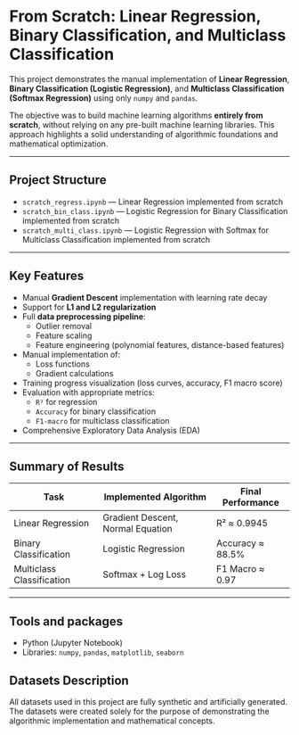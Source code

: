 # From Scratch: Linear Regression, Binary Classification, and Multiclass Classification

This project demonstrates the manual implementation of **Linear Regression**, **Binary Classification (Logistic Regression)**, and **Multiclass Classification (Softmax Regression)** using only `numpy` and `pandas`.

The objective was to build machine learning algorithms **entirely from scratch**, without relying on any pre-built machine learning libraries. This approach highlights a solid understanding of algorithmic foundations and mathematical optimization.

---

## Project Structure

- `scratch_regress.ipynb` — Linear Regression implemented from scratch
- `scratch_bin_class.ipynb` — Logistic Regression for Binary Classification implemented from scratch
- `scratch_multi_class.ipynb` — Logistic Regression with Softmax for Multiclass Classification implemented from scratch

---

## Key Features

- Manual **Gradient Descent** implementation with learning rate decay
- Support for **L1 and L2 regularization**
- Full **data preprocessing pipeline**:
  - Outlier removal
  - Feature scaling
  - Feature engineering (polynomial features, distance-based features)
- Manual implementation of:
  - Loss functions
  - Gradient calculations
- Training progress visualization (loss curves, accuracy, F1 macro score)
- Evaluation with appropriate metrics:
  - `R²` for regression
  - `Accuracy` for binary classification
  - `F1-macro` for multiclass classification
- Comprehensive Exploratory Data Analysis (EDA)

---

## Summary of Results

| Task                         | Implemented Algorithm               | Final Performance   |
|------------------------------|-------------------------------------|---------------------|
| Linear Regression            | Gradient Descent, Normal Equation   | R² ≈ 0.9945         |
| Binary Classification        | Logistic Regression                 | Accuracy ≈ 88.5%    |
| Multiclass Classification    | Softmax + Log Loss                  | F1 Macro ≈ 0.97     |

---

## Tools and packages
- Python (Jupyter Notebook)
- Libraries: `numpy`, `pandas`, `matplotlib`, `seaborn`


## Datasets Description

All datasets used in this project are fully synthetic and artificially generated. The datasets were created solely for the purpose of demonstrating the algorithmic implementation and mathematical concepts.
